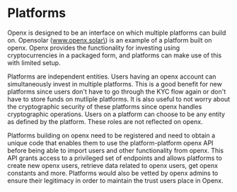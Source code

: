 # Platforms

Openx is designed to be an interface on which multiple platforms can build on. Opensolar \(www.openx.solar\) is an example of a platform built on openx. Openx provides the functionality for investing using cryptocurrencies in a packaged form, and platforms can make use of this with limited setup.

Platforms are independent entities. Users having an openx account can simultaneously invest in multiple platforms. This is a good benefit for new platforms since users don't have to go through the KYC flow again or don't have to store funds on mutliple platforms. It is also useful to not worry about the cryptographic security of these platforms since openx handles cryptographic operations. Users on a platform can choose to be any entity as defined by the platform. These roles are not reflected on openx.  
  
Platforms building on openx need to be registered and need to obtain a unique code that enables them to use the platform-platform openx API before being able to import users and other functionality from openx. This API grants access to a privileged set of endpoints and allows platforms to create new openx users, retrieve data related to openx users, get openx constants and more. Platforms would also be vetted by openx admins to ensure their legitimacy in order to maintain the trust users place in Openx.

